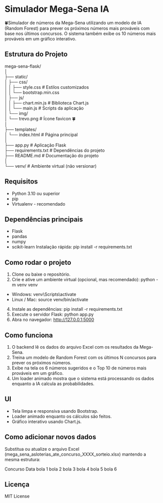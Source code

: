 # Simulador Mega-Sena IA
🍀Simulador de números da Mega-Sena utilizando um modelo de IA (Random Forest) para prever os próximos números mais prováveis com base nos últimos concursos. O sistema também exibe os 10 números mais prováveis em um gráfico interativo.

## Estrutura do Projeto
mega-sena-flask/ <br>
│ <br>
├── static/ <br>
│ ├── css/ <br>
│ │ ├── style.css # Estilos customizados <br>
│ │ └── bootstrap.min.css <br>
│ ├── js/ <br>
│ │ ├── chart.min.js # Biblioteca Chart.js <br>
│ │ └── main.js # Scripts da aplicação <br>
│ └── img/ <br>
│ └── trevo.png # Ícone favicon 🍀 <br>
│ <br>
├── templates/ <br>
│ └── index.html # Página principal <br>
│ <br>
├── app.py # Aplicação Flask <br>
├── requirements.txt # Dependências do projeto <br>
├── README.md # Documentação do projeto <br>
│ <br>
└── venv/ # Ambiente virtual (não versionar) <br>

## Requisitos
  * Python 3.10 ou superior
  * pip
  * Virtualenv - recomendado

## Dependências principais
  * Flask
  * pandas
  * numpy
  * scikit-learn
Instalação rápida:
  pip install -r requirements.txt

## Como rodar o projeto
  1. Clone ou baixe o repositório.
  2.  Crie e ative um ambiente virtual (opcional, mas recomendado):
    python -m venv venv  <br>
   * Windows: venv\Scripts\activate  <br>
   * Linux / Mac: source venv/bin/activate
  4. Instale as dependências:
    pip install -r requirements.txt
  5. Execute o servidor Flask:
    python app.py
  6. Abra no navegador:
    http://127.0.0.1:5000

## Como funciona
  1. O backend lê os dados do arquivo Excel com os resultados da Mega-Sena.
  2. Treina um modelo de Random Forest com os últimos N concursos para prever os próximos números.
  3. Exibe na tela os 6 números sugeridos e o Top 10 de números mais prováveis em um gráfico.
  4. Um loader animado mostra que o sistema está processando os dados enquanto a IA calcula as probabilidades.

## UI
  * Tela limpa e responsiva usando Bootstrap.
  * Loader animado enquanto os cálculos são feitos.
  * Gráfico interativo usando Chart.js.

## Como adicionar novos dados
  Substitua ou atualize o arquivo Excel (mega_sena_asloterias_ate_concurso_XXXX_sorteio.xlsx) mantendo a mesma estrutura:

  Concurso	Data	bola 1	bola 2	bola 3	bola 4	bola 5	bola 6

## Licença
  MIT License